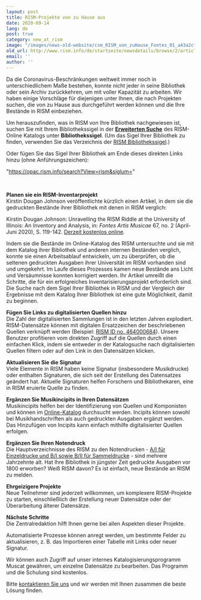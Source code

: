 ```yaml
---
layout: post
title: RISM-Projekte von zu Hause aus
date: 2020-09-14
lang: de
post: true
category: new_at_rism
image: "/images/news-old-website/csm_RISM_von_zuHause_Fontes_01_a43a2cfa53.jpg"
old_url: http://www.rism.info/de/startseite/newsdetails/browse/2/article/64/rism-projects-while-working-from-home.html
email: ''
author: ''
---
```


Da die Coronavirus-Beschränkungen weltweit immer noch in unterschiedlichem Maße bestehen, konnte nicht jeder in seine Bibliothek oder sein Archiv zurückkehren, um mit voller Kapazität zu arbeiten. Wir haben einige Vorschläge für diejenigen unter Ihnen, die nach Projekten suchen, die von zu Hause aus durchgeführt werden können und die Ihre Bestände in RISM einbeziehen.

Um herauszufinden, was in RISM von Ihre Bibliothek nachgewiesen ist, suchen Sie mit Ihrem Bibliothekssigel in der [**Erweiterten Suche**](https://opac.rism.info/advanced-search) des RISM-Online Katalogs unter **Bibliothekssigel**. (Um das Sigel Ihrer Bibliothek zu finden, verwenden Sie das Verzeichnis der [RISM Bibliothekssigel](http://rism.info/?id=516 "Opens internal link in current window").)

Oder fügen Sie das Sigel Ihrer Bibliothek am Ende dieses direkten Links hinzu (ohne Anführungszeichen):

"https://opac.rism.info/search?View=rism&siglum="

&nbsp;

**Planen sie ein RISM-Inventarprojekt**  
Kirstin Dougan Johnson veröffentlichte kürzlich einen Artikel, in dem sie die gedruckten Bestände ihrer Bibliothek mit denen in RISM verglich:

Kirstin Dougan Johnson: Unravelling the RISM Riddle at the University of Illinois: An Inventory and Analysis, in: _Fontes Artis Musicae_ 67, no. 2 (April-Juni 2020), S. 119-142. [Derzeit kostenlos online](https://muse.jhu.edu/article/758645).

Indem sie die Bestände im Online-Katalog des RISM untersuchte und sie mit dem Katalog ihrer Bibliothek und anderen internen Beständen verglich, konnte sie einen Arbeitsablauf entwickeln, um zu überprüfen, ob die seltenen gedruckten Ausgaben ihrer Universität im RISM vorhanden sind und umgekehrt. Im Laufe dieses Prozesses kamen neue Bestände ans Licht und Versäumnisse konnten korrigiert werden. Ihr Artikel umreißt die Schritte, die für ein erfolgreiches Inventarisierungsprojekt erforderlich sind. Die Suche nach dem Sigel Ihrer Bibliothek in RISM und der Vergleich der Ergebnisse mit dem Katalog Ihrer Bibliothek ist eine gute Möglichkeit, damit zu beginnen.  
  
**Fügen Sie Links zu digitalisierten Quellen hinzu**  
Die Zahl der digitalisierten Sammlungen ist in den letzten Jahren explodiert. RISM-Datensätze können mit digitalen Ersatzzeichen der beschriebenen Quellen verknüpft werden (Beispiel: [RISM ID no. 464000684](https://opac.rism.info/search?id=464000684&View=rism)). Unsere Benutzer profitieren vom direkten Zugriff auf die Quellen durch einen einfachen Klick, indem sie entweder in der Katalogsuche nach digitalisierten Quellen filtern oder auf den Link in den Datensätzen klicken.

**Aktualisieren Sie die Signatur**  
Viele Elemente in RISM haben keine Signatur (insbesondere Musikdrucke) oder enthalten Signaturen, die sich seit der Erstellung des Datensatzes geändert hat. Aktuelle Signaturen helfen Forschern und Bibliothekaren, eine in RISM eruierte Quelle zu finden.  
  
**Ergänzen Sie Musikincipits in Ihren Datensätzen**  
Musikincipits helfen bei der Identifizierung von Quellen und Komponisten und können im [Online-Katalog](https://opac.rism.info/advanced-search) durchsucht werden. Incipits können sowohl bei Musikhandschriften als auch gedruckten Ausgaben ergänzt werden. Das Hinzufügen von Incipits kann einfach mithilfe digitalisierter Quellen erfolgen.  
  
**Ergänzen Sie Ihren Notendruck**  
Die Hauptverzeichnisse des RISM zu den Notendrucken - [A/I für Einzeldrucke und B/I sowie B/II für Sammeldrucke](/publikationen.html#c2619 "Opens internal link in current window") - sind mehrere Jahrzehnte alt. Hat Ihre Bibliothek in jüngster Zeit gedruckte Ausgaben vor 1800 erworben? Weiß RISM davon? Es ist einfach, neue Bestände an RISM zu melden.  
  
**Ehrgeizigere Projekte**  
Neue Teilnehmer sind jederzeit willkommen, um komplexere RISM-Projekte zu starten, einschließlich der Erstellung neuer Datensätze oder der Überarbeitung älterer Datensätze.   
  
**Nächste Schritte**  
Die Zentralredaktion hilft Ihnen gerne bei allen Aspekten dieser Projekte.

Automatisierte Prozesse können anregt werden, um bestimmte Felder zu aktualisieren, z. B. das Importieren einer Tabelle mit Links oder neuer Signatur.

Wir können auch Zugriff auf unser internes Katalogisierungsprogramm Muscat gewähren, um einzelne Datensätze zu bearbeiten. Das Programm und die Schulung sind kostenlos.   
  
Bitte [kontaktieren Sie uns](mailto:contact@rism.info) und wir werden mit Ihnen zusammen die beste Lösung finden.

&nbsp;

